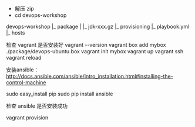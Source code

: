 * 解压 zip
* cd devops-workshop

devops-workshop
  |_ package
  |   |_ jdk-xxx.gz
  |_ provisioning
      |_ playbook.yml
      |_ hosts

检查 vagrant 是否安装好
vagrant --version
vagrant box add mybox ./package/devops-ubuntu.box
vagrant init mybox
vagrant up
vagrant ssh
vagrant reload



安装ansible： http://docs.ansible.com/ansible/intro_installation.html#installing-the-control-machine

sudo easy_install pip
sudo pip install ansible

检查 ansible 是否安装成功

vagrant provision


